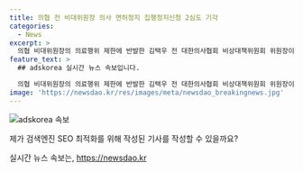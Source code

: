 ```yaml
---
title: 의협 전 비대위원장 의사 면허정지 집행정지신청 2심도 기각
categories:
  - News
excerpt: >
  의협 비대위원장의 의료행위 제한에 반발한 김택우 전 대한의사협회 비상대책위원회 위원장이 집행정지 신청을 기각당했다. 법원은 앞으로도 같은 취지의 발언 및 활동을 반복할 것으로 예상하며 이는 의사들에게 상당한 영향을 줄 것으로 보인다고 판시했다. 또한, 처분으로 인한 손해가 공공복리에 우선하지 않는다고 판시한 것으로 알려졌다.
feature_text: >
  ## adskorea 실시간 뉴스 속보입니다.

  의협 비대위원장의 의료행위 제한에 반발한 김택우 전 대한의사협회 비상대책위원회 위원장이 집행정지 신청을 기각당했다. 법원은 앞으로도 같은 취지의 발언 및 활동을 반복할 것으로 예상하며 이는 의사들에게 상당한 영향을 줄 것으로 보인다고 판시했다. 또한, 처분으로 인한 손해가 공공복리에 우선하지 않는다고 판시한 것으로 알려졌다.
image: 'https://newsdao.kr/res/images/meta/newsdao_breakingnews.jpg'
---
```


<p><img src="https://newsdao.kr/res/images/meta/newsdao_breakingnews.jpg" alt="adskorea 속보" /></p>

<p>제가 검색엔진 SEO 최적화를 위해 작성된 기사를 작성할 수 있을까요?</p>
실시간 뉴스 속보는, <a href="https://newsdao.kr" rel="dofollow">https://newsdao.kr</a>


